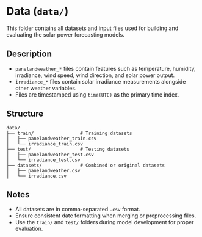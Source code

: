 # Data (`data/`)

This folder contains all datasets and input files used for building and evaluating the solar power forecasting models.

## Description

- `panelandweather_*` files contain features such as temperature, humidity, irradiance, wind speed, wind direction, and solar power output.
- `irradiance_*` files contain solar irradiance measurements alongside other weather variables.
- Files are timestamped using `time(UTC)` as the primary time index.

## Structure

```
data/
├── train/                 # Training datasets
│   ├── panelandweather_train.csv
│   └── irradiance_train.csv
├── test/                  # Testing datasets
│   ├── panelandweather_test.csv
│   └── irradiance_test.csv
├── datasets/              # Combined or original datasets
│   ├── panelandweather.csv
│   └── irradiance.csv
```

## Notes

- All datasets are in comma-separated `.csv` format.
- Ensure consistent date formatting when merging or preprocessing files.
- Use the `train/` and `test/` folders during model development for proper evaluation.